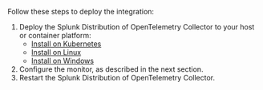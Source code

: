 Follow these steps to deploy the integration:  

1. Deploy the Splunk Distribution of OpenTelemetry Collector to your host or container platform:
   - [Install on Kubernetes](https://docs.splunk.com/Observability/gdi/opentelemetry/install-k8s.html)
   - [Install on Linux](https://docs.splunk.com/Observability/gdi/opentelemetry/install-linux.html)
   - [Install on Windows](https://docs.splunk.com/Observability/gdi/opentelemetry/install-windows.html)
2. Configure the monitor, as described in the next section.
3. Restart the Splunk Distribution of OpenTelemetry Collector.
